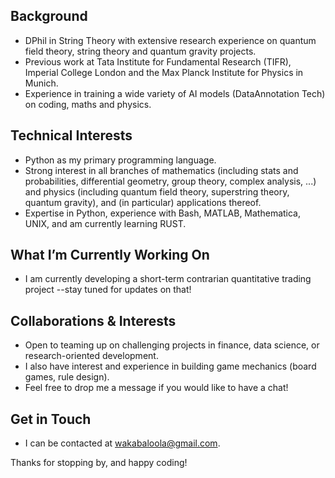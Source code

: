 ## Background

  - DPhil in String Theory with extensive research experience on quantum field theory, string theory and quantum gravity projects.
  - Previous work at Tata Institute for Fundamental Research (TIFR), Imperial College London and the Max Planck Institute for Physics in Munich. 
  - Experience in training a wide variety of AI models (DataAnnotation Tech) on coding, maths and physics.  

## Technical Interests

  - Python as my primary programming language.
  - Strong interest in all branches of mathematics (including stats and probabilities, differential geometry, group theory, complex analysis, ...) and physics (including quantum field theory, superstring theory, quantum gravity), and (in particular) applications thereof.
  - Expertise in Python, experience with Bash, MATLAB, Mathematica, UNIX, and am currently learning RUST.

## What I’m Currently Working On

  - I am currently developing a short-term contrarian quantitative trading project --stay tuned for updates on that!

## Collaborations & Interests

  - Open to teaming up on challenging projects in finance, data science, or research-oriented development.  
  - I also have interest and experience in building game mechanics (board games, rule design).
  - Feel free to drop me a message if you would like to have a chat!

## Get in Touch

  - I can be contacted at [wakabaloola@gmail.com](mailto:wakabaloola@gmail.com).  

Thanks for stopping by, and happy coding!

<!---
wakabaloola/wakabaloola is a ✨ special ✨ repository because its `README.md` (this file) appears on your GitHub profile.
You can click the Preview link to take a look at your changes.
--->
